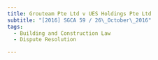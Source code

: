 ```yaml
---
title: Grouteam Pte Ltd v UES Holdings Pte Ltd 
subtitle: "[2016] SGCA 59 / 26\_October\_2016"
tags:
  - Building and Construction Law
  - Dispute Resolution

---
```



